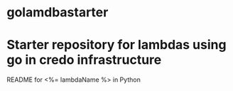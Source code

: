 # golamdbastarter

# Starter repository for lambdas using go in credo infrastructure

README for <%= lambdaName %> in Python


